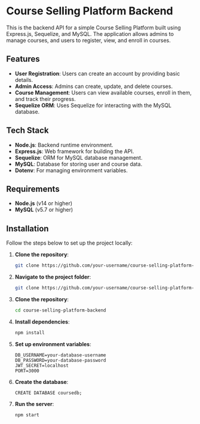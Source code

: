 # Course Selling Platform Backend

This is the backend API for a simple Course Selling Platform built using Express.js, Sequelize, and MySQL. The application allows admins to manage courses, and users to register, view, and enroll in courses.

## Features

- **User Registration**: Users can create an account by providing basic details.
- **Admin Access**: Admins can create, update, and delete courses.
- **Course Management**: Users can view available courses, enroll in them, and track their progress.
- **Sequelize ORM**: Uses Sequelize for interacting with the MySQL database.
  
## Tech Stack

- **Node.js**: Backend runtime environment.
- **Express.js**: Web framework for building the API.
- **Sequelize**: ORM for MySQL database management.
- **MySQL**: Database for storing user and course data.
- **Dotenv**: For managing environment variables.

## Requirements

- **Node.js** (v14 or higher)
- **MySQL** (v5.7 or higher)

## Installation

Follow the steps below to set up the project locally:

1. **Clone the repository**:
   ```bash
   git clone https://github.com/your-username/course-selling-platform-backend.git
2. **Navigate to the project folder**:
   ```bash
   git clone https://github.com/your-username/course-selling-platform-backend.git
3. **Clone the repository**:
   ```bash
   cd course-selling-platform-backend
4. **Install dependencies**:
   ```bash
   npm install
5. **Set up environment variables**:
   ```env
   DB_USERNAME=your-database-username
   DB_PASSWORD=your-database-password
   JWT_SECRET=localhost
   PORT=3000
6. **Create the database**:
   ```mysql server
   CREATE DATABASE coursedb;
1. **Run the server**:
   ```bash
   npm start
